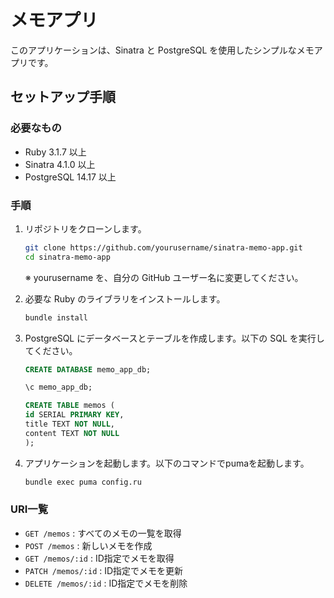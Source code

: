 # メモアプリ

このアプリケーションは、Sinatra と PostgreSQL を使用したシンプルなメモアプリです。

## セットアップ手順

### 必要なもの

- Ruby 3.1.7 以上
- Sinatra 4.1.0 以上
- PostgreSQL 14.17 以上

### 手順

1. リポジトリをクローンします。

   ```zsh
   git clone https://github.com/yourusername/sinatra-memo-app.git
   cd sinatra-memo-app
   ```

   ※ yourusername を、自分の GitHub ユーザー名に変更してください。

2. 必要な Ruby のライブラリをインストールします。

   ```zsh
   bundle install
   ```

3. PostgreSQL にデータベースとテーブルを作成します。以下の SQL を実行してください。

   ```sql
   CREATE DATABASE memo_app_db;

   \c memo_app_db;

   CREATE TABLE memos (
   id SERIAL PRIMARY KEY,
   title TEXT NOT NULL,
   content TEXT NOT NULL
   );
   ```

4. アプリケーションを起動します。以下のコマンドでpumaを起動します。

    ```zsh
    bundle exec puma config.ru
    ```

### URI一覧

- `GET /memos` : すべてのメモの一覧を取得
- `POST /memos` : 新しいメモを作成
- `GET /memos/:id` : ID指定でメモを取得
- `PATCH /memos/:id` : ID指定でメモを更新
- `DELETE /memos/:id` : ID指定でメモを削除
